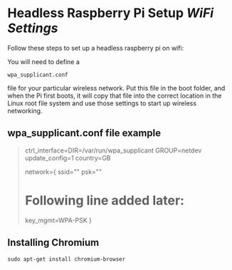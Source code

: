 # Headless Raspberry Pi Setup *WiFi Settings*

Follow these steps to set up a headless raspberry pi on wifi:


You will need to define a

`wpa_supplicant.conf`

file for your particular wireless network.
Put this file in the boot folder, and when the Pi first boots,
it will copy that file into the correct location in the Linux root file system 
and use those settings to start up wireless networking.


## wpa_supplicant.conf file example


> ctrl_interface=DIR=/var/run/wpa_supplicant GROUP=netdev 
> update_config=1
> country=GB
> 
> network={
> ssid="<Name of your wireless LAN>"
> psk="<Password for your wireless LAN>"
> # Following line added later:
> key_mgmt=WPA-PSK
> }



## Installing Chromium

`sudo apt-get install chromium-browser`


